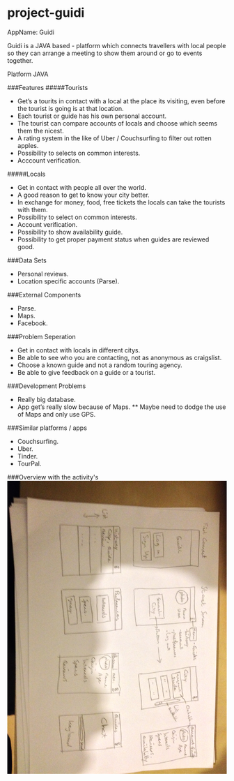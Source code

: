 # project-guidi


AppName: Guidi 

Guidi is a JAVA based - platform which connects travellers with local people so they can arrange a meeting to show them around or go to events together.

Platform JAVA

###Features
#####Tourists
* Get’s a tourits in contact with a local at the place its visiting, even before the tourist is going is at that location.
* Each tourist or guide has his own personal account.
* The tourist can compare accounts of locals and choose which seems them the  nicest.
* A rating system in the like of Uber / Couchsurfing to filter out rotten apples. 
* Possibility to selects on common interests.
* Acccount verification.

#####Locals
* Get in contact with people all over the world.
* A good reason to get to know your city better.
* In exchange for money, food, free tickets the locals can take the tourists with them. 
* Possibility to select on common interests.
* Account verification. 
* Possibility to show availability guide.
* Possibility to get proper payment status when guides are reviewed good.

###Data Sets
* Personal reviews.
* Location specific accounts (Parse).

###External Components
* Parse. 
* Maps.
* Facebook.

###Problem Seperation
* Get in contact with locals in different citys.
* Be able to see who you are contacting, not as anonymous as craigslist.
* Choose a known guide and not a random touring agency.
* Be able to give feedback on a guide or a tourist.

###Development Problems
* Really big database. 
* App get’s really slow because of Maps. 
** Maybe need to dodge the use of Maps and only use GPS.


###Similar platforms / apps 
* Couchsurfing.
* Uber.
* Tinder.
* TourPal. 

###Overview with the activity's 
![alt text](doc/overzicht.JPG "Summary activitys")


